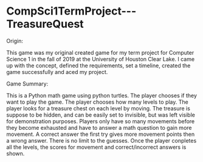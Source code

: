 # CompSci1TermProject---TreasureQuest
Origin:

This game was my original created game for my term project for Computer Science 1 in the fall of 2019 at the University of Houston Clear Lake.
I came up with the concept, defined the requirements, set a timeline, created the game successfully and aced my project.

Game Summary: 

This is a Python math game using python turtles.
The player chooses if they want to play the game.
The player chooses how many levels to play.
The player looks for a treasure chest on each level by moving. 
The treasure is suppose to be hidden, and can be easily set to invisible, but was left visible for demonstration purposes.
Players only have so many movements before they become exhausted and have to answer a math question to gain more movement.
A correct answer the first try gives more movement points then a wrong answer.
There is no limit to the guesses.
Once the player conpletes all the levels, the scores for movement and correct/incorrect answers is shown.
